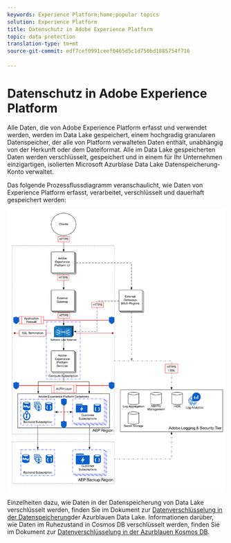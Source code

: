 ```yaml
---
keywords: Experience Platform;home;popular topics
solution: Experience Platform
title: Datenschutz in Adobe Experience Platform
topic: data protection
translation-type: tm+mt
source-git-commit: edf7cef0991ceef0465d5c1d750bd1885754f716

---
```



# Datenschutz in Adobe Experience Platform

Alle Daten, die von Adobe Experience Platform erfasst und verwendet werden, werden im Data Lake gespeichert, einem hochgradig granularen Datenspeicher, der alle von Platform verwalteten Daten enthält, unabhängig von der Herkunft oder dem Dateiformat. Alle im Data Lake gespeicherten Daten werden verschlüsselt, gespeichert und in einem für Ihr Unternehmen einzigartigen, isolierten Microsoft Azurblase Data Lake Datenspeicherung-Konto verwaltet.

Das folgende Prozessflussdiagramm veranschaulicht, wie Daten von Experience Platform erfasst, verarbeitet, verschlüsselt und dauerhaft gespeichert werden:

![](images/data-protection/flow.png)

Einzelheiten dazu, wie Daten in der Datenspeicherung von Data Lake verschlüsselt werden, finden Sie im Dokument zur [Datenverschlüsselung in der Datenspeicherung](https://docs.microsoft.com/en-us/azure/data-lake-store/data-lake-store-encryption)der Azurblauen Data Lake. Informationen darüber, wie Daten im Ruhezustand in Cosmos DB verschlüsselt werden, finden Sie im Dokument zur [Datenverschlüsselung in der Azurblauen Kosmos DB](https://docs.microsoft.com/en-us/azure/cosmos-db/database-encryption-at-rest).
